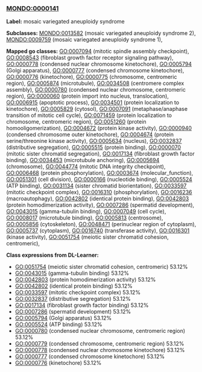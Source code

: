 
### [MONDO:0000141](http://purl.obolibrary.org/obo/MONDO_0000141)
**Label:** mosaic variegated aneuploidy syndrome

**Subclasses:** [MONDO:0013582](http://purl.obolibrary.org/obo/MONDO_0013582) (mosaic variegated aneuploidy syndrome 2), [MONDO:0009759](http://purl.obolibrary.org/obo/MONDO_0009759) (mosaic variegated aneuploidy syndrome 1), 

**Mapped go classes:** [GO:0007094](http://purl.obolibrary.org/obo/GO_0007094) (mitotic spindle assembly checkpoint), [GO:0008543](http://purl.obolibrary.org/obo/GO_0008543) (fibroblast growth factor receptor signaling pathway), [GO:0000778](http://purl.obolibrary.org/obo/GO_0000778) (condensed nuclear chromosome kinetochore), [GO:0005794](http://purl.obolibrary.org/obo/GO_0005794) (Golgi apparatus), [GO:0000777](http://purl.obolibrary.org/obo/GO_0000777) (condensed chromosome kinetochore), [GO:0000776](http://purl.obolibrary.org/obo/GO_0000776) (kinetochore), [GO:0000775](http://purl.obolibrary.org/obo/GO_0000775) (chromosome, centromeric region), [GO:0005874](http://purl.obolibrary.org/obo/GO_0005874) (microtubule), [GO:0034508](http://purl.obolibrary.org/obo/GO_0034508) (centromere complex assembly), [GO:0000780](http://purl.obolibrary.org/obo/GO_0000780) (condensed nuclear chromosome, centromeric region), [GO:0000060](http://purl.obolibrary.org/obo/GO_0000060) (protein import into nucleus, translocation), [GO:0006915](http://purl.obolibrary.org/obo/GO_0006915) (apoptotic process), [GO:0034501](http://purl.obolibrary.org/obo/GO_0034501) (protein localization to kinetochore), [GO:0005829](http://purl.obolibrary.org/obo/GO_0005829) (cytosol), [GO:0007091](http://purl.obolibrary.org/obo/GO_0007091) (metaphase/anaphase transition of mitotic cell cycle), [GO:0071459](http://purl.obolibrary.org/obo/GO_0071459) (protein localization to chromosome, centromeric region), [GO:0051260](http://purl.obolibrary.org/obo/GO_0051260) (protein homooligomerization), [GO:0004672](http://purl.obolibrary.org/obo/GO_0004672) (protein kinase activity), [GO:0000940](http://purl.obolibrary.org/obo/GO_0000940) (condensed chromosome outer kinetochore), [GO:0004674](http://purl.obolibrary.org/obo/GO_0004674) (protein serine/threonine kinase activity), [GO:0005634](http://purl.obolibrary.org/obo/GO_0005634) (nucleus), [GO:0032837](http://purl.obolibrary.org/obo/GO_0032837) (distributive segregation), [GO:0005515](http://purl.obolibrary.org/obo/GO_0005515) (protein binding), [GO:0000070](http://purl.obolibrary.org/obo/GO_0000070) (mitotic sister chromatid segregation), [GO:0017134](http://purl.obolibrary.org/obo/GO_0017134) (fibroblast growth factor binding), [GO:0034453](http://purl.obolibrary.org/obo/GO_0034453) (microtubule anchoring), [GO:0005694](http://purl.obolibrary.org/obo/GO_0005694) (chromosome), [GO:0044774](http://purl.obolibrary.org/obo/GO_0044774) (mitotic DNA integrity checkpoint), [GO:0006468](http://purl.obolibrary.org/obo/GO_0006468) (protein phosphorylation), [GO:0003674](http://purl.obolibrary.org/obo/GO_0003674) (molecular_function), [GO:0051301](http://purl.obolibrary.org/obo/GO_0051301) (cell division), [GO:0000166](http://purl.obolibrary.org/obo/GO_0000166) (nucleotide binding), [GO:0005524](http://purl.obolibrary.org/obo/GO_0005524) (ATP binding), [GO:0031134](http://purl.obolibrary.org/obo/GO_0031134) (sister chromatid biorientation), [GO:0033597](http://purl.obolibrary.org/obo/GO_0033597) (mitotic checkpoint complex), [GO:0016310](http://purl.obolibrary.org/obo/GO_0016310) (phosphorylation), [GO:0016236](http://purl.obolibrary.org/obo/GO_0016236) (macroautophagy), [GO:0042802](http://purl.obolibrary.org/obo/GO_0042802) (identical protein binding), [GO:0042803](http://purl.obolibrary.org/obo/GO_0042803) (protein homodimerization activity), [GO:0007286](http://purl.obolibrary.org/obo/GO_0007286) (spermatid development), [GO:0043015](http://purl.obolibrary.org/obo/GO_0043015) (gamma-tubulin binding), [GO:0007049](http://purl.obolibrary.org/obo/GO_0007049) (cell cycle), [GO:0008017](http://purl.obolibrary.org/obo/GO_0008017) (microtubule binding), [GO:0005813](http://purl.obolibrary.org/obo/GO_0005813) (centrosome), [GO:0005856](http://purl.obolibrary.org/obo/GO_0005856) (cytoskeleton), [GO:0048471](http://purl.obolibrary.org/obo/GO_0048471) (perinuclear region of cytoplasm), [GO:0005737](http://purl.obolibrary.org/obo/GO_0005737) (cytoplasm), [GO:0016740](http://purl.obolibrary.org/obo/GO_0016740) (transferase activity), [GO:0016301](http://purl.obolibrary.org/obo/GO_0016301) (kinase activity), [GO:0051754](http://purl.obolibrary.org/obo/GO_0051754) (meiotic sister chromatid cohesion, centromeric), 

**Class expressions from DL-Learner:**

- [GO:0051754](http://purl.obolibrary.org/obo/GO_0051754) (meiotic sister chromatid cohesion, centromeric) 53.12%
- [GO:0043015](http://purl.obolibrary.org/obo/GO_0043015) (gamma-tubulin binding) 53.12%
- [GO:0042803](http://purl.obolibrary.org/obo/GO_0042803) (protein homodimerization activity) 53.12%
- [GO:0042802](http://purl.obolibrary.org/obo/GO_0042802) (identical protein binding) 53.12%
- [GO:0033597](http://purl.obolibrary.org/obo/GO_0033597) (mitotic checkpoint complex) 53.12%
- [GO:0032837](http://purl.obolibrary.org/obo/GO_0032837) (distributive segregation) 53.12%
- [GO:0017134](http://purl.obolibrary.org/obo/GO_0017134) (fibroblast growth factor binding) 53.12%
- [GO:0007286](http://purl.obolibrary.org/obo/GO_0007286) (spermatid development) 53.12%
- [GO:0005794](http://purl.obolibrary.org/obo/GO_0005794) (Golgi apparatus) 53.12%
- [GO:0005524](http://purl.obolibrary.org/obo/GO_0005524) (ATP binding) 53.12%
- [GO:0000780](http://purl.obolibrary.org/obo/GO_0000780) (condensed nuclear chromosome, centromeric region) 53.12%
- [GO:0000779](http://purl.obolibrary.org/obo/GO_0000779) (condensed chromosome, centromeric region) 53.12%
- [GO:0000778](http://purl.obolibrary.org/obo/GO_0000778) (condensed nuclear chromosome kinetochore) 53.12%
- [GO:0000777](http://purl.obolibrary.org/obo/GO_0000777) (condensed chromosome kinetochore) 53.12%
- [GO:0000776](http://purl.obolibrary.org/obo/GO_0000776) (kinetochore) 53.12%



